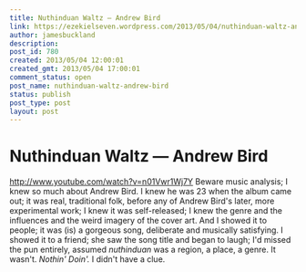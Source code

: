 ```yaml
---
title: Nuthinduan Waltz — Andrew Bird
link: https://ezekielseven.wordpress.com/2013/05/04/nuthinduan-waltz-andrew-bird/
author: jamesbuckland
description: 
post_id: 780
created: 2013/05/04 12:00:01
created_gmt: 2013/05/04 17:00:01
comment_status: open
post_name: nuthinduan-waltz-andrew-bird
status: publish
post_type: post
layout: post
---
```


# Nuthinduan Waltz — Andrew Bird

http://www.youtube.com/watch?v=n01Vwr1Wj7Y Beware music analysis; I knew so much about Andrew Bird. I knew he was 23 when the album came out; it was real, traditional folk, before any of Andrew Bird's later, more experimental work; I knew it was self-released; I knew the genre and the influences and the weird imagery of the cover art. And I showed it to people; it was (is) a gorgeous song, deliberate and musically satisfying. I showed it to a friend; she saw the song title and began to laugh; I'd missed the pun entirely, assumed _nuthinduan_ was a region, a place, a genre. It wasn't. _Nothin' Doin'._ I didn't have a clue.